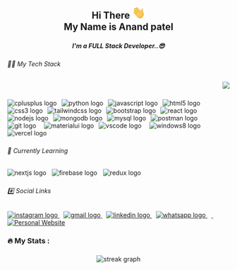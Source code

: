 <h2 align="center">Hi There <img src="https://github.com/Parply/Parply/blob/master/.github/Hi.gif?raw=true" width="30px"> <br>My Name is Anand patel</h2>

###

<h5 align="center">I'm a FULL Stack Developer..😎</h5>

###

<h6 align="left">👨‍💻 My Tech Stack</h6>

###

<img align="right" height="230" src="https://camo.githubusercontent.com/a4c584bce1c41271485d28f92aaf9f581b3c88b68ca723b6edfd58b4ba988c2b/68747470733a2f2f63646e2e6472696262626c652e636f6d2f75736572732f313138373833362f73637265656e73686f74732f363533393432392f70726f6772616d65722e676966"  />
<br>

###

<div align="left">
  <img src="https://img.shields.io/badge/C-00599C?logo=cplusplus&logoColor=white&style=for-the-badge" height="25" alt="cplusplus logo"  />
  <img width="3" />
  <img src="https://img.shields.io/badge/Python-3776AB?logo=python&logoColor=white&style=for-the-badge" height="25" alt="python logo"  />
  <img width="3" />
  <img src="https://img.shields.io/badge/JavaScript-F7DF1E?logo=javascript&logoColor=black&style=for-the-badge" height="25" alt="javascript logo"  />
  <img width="3" />
  <img src="https://img.shields.io/badge/HTML5-E34F26?logo=html5&logoColor=white&style=for-the-badge" height="25" alt="html5 logo"  />
  <img width="3" />
  <img src="https://img.shields.io/badge/CSS3-1572B6?logo=css3&logoColor=white&style=for-the-badge" height="25" alt="css3 logo"  />
  <img width="3" />
  <img src="https://img.shields.io/badge/Tailwind CSS-06B6D4?logo=tailwindcss&logoColor=black&style=for-the-badge" height="25" alt="tailwindcss logo"  />
  <img width="3" />
  <img src="https://img.shields.io/badge/Bootstrap-7952B3?logo=bootstrap&logoColor=white&style=for-the-badge" height="25" alt="bootstrap logo"  />
  <img width="3" />
  <img src="https://img.shields.io/badge/React-61DAFB?logo=react&logoColor=black&style=for-the-badge" height="25" alt="react logo"  />
  <img width="3" />
  <img src="https://img.shields.io/badge/Node.js-339933?logo=nodedotjs&logoColor=white&style=for-the-badge" height="25" alt="nodejs logo"  />
  <img width="3" />
  <img src="https://img.shields.io/badge/MongoDB-47A248?logo=mongodb&logoColor=white&style=for-the-badge" height="25" alt="mongodb logo"  />
  <img width="3" />
  <img src="https://img.shields.io/badge/MySQL-4479A1?logo=mysql&logoColor=white&style=for-the-badge" height="25" alt="mysql logo"  />
  <img width="3" />
  <img src="https://img.shields.io/badge/Postman-FF6C37?logo=postman&logoColor=black&style=for-the-badge" height="25" alt="postman logo"  />
  <img width="3" />
  <img src="https://img.shields.io/badge/Git-F05032?logo=git&logoColor=white&style=for-the-badge" height="25" alt="git logo"  />
  <img width="3" />
  <img width="3" />
  <img src="https://img.shields.io/badge/MUI-007FFF?logo=mui&logoColor=white&style=for-the-badge" height="25" alt="materialui logo"  />
  <img width="3" />
  <img src="https://img.shields.io/badge/Visual Studio Code-007ACC?logo=visualstudiocode&logoColor=white&style=for-the-badge" height="25" alt="vscode logo"  />
  <img width="3" />
  <img width="3" />
  <img src="https://img.shields.io/badge/Windows-0078D6?logo=windows&logoColor=white&style=for-the-badge" height="25" alt="windows8 logo"  />
  <img width="3" />
  <img src="https://img.shields.io/badge/Vercel-000000?logo=vercel&logoColor=white&style=for-the-badge" height="25" alt="vercel logo"  />
  <img width="3" />
</div>

###

<h6 align="left">📝 Currently Learning</p>

###

<div align="left">
  <img src="https://img.shields.io/badge/Next.js-000000?logo=nextdotjs&logoColor=white&style=for-the-badge" height="30" alt="nextjs logo"  />
  <img width="5" />
  <img src="https://img.shields.io/badge/Firebase-FFCA28?logo=firebase&logoColor=black&style=for-the-badge" height="30" alt="firebase logo"  />
  <img width="5" />
  <img src="https://img.shields.io/badge/Redux-764ABC?logo=redux&logoColor=white&style=for-the-badge" height="30" alt="redux logo"  />
</div>

###

<h6 align="left">#️⃣ Social Links</p>

###

<div align="left">
  <a href="https://www.instagram.com/iampatelanand?igsh=eDNrMWtmNmplbHpj" target="_blank">
    <img src="https://img.shields.io/static/v1?message=Instagram&logo=instagram&label=&color=E4405F&logoColor=white&labelColor=&style=for-the-badge" height="30" alt="instagram logo"  />
  </a>
  <img width="5" />
  <a href="mailto:itsxme.panand054@gmail.com" target="_blank">
    <img src="https://img.shields.io/static/v1?message=Gmail&logo=gmail&label=&color=D14836&logoColor=white&labelColor=&style=for-the-badge" height="30" alt="gmail logo"  />
  </a>
  <img width="5" />
  <a href="https://www.linkedin.com/in/anand-patel-05b67b25a" target="_blank">
    <img src="https://img.shields.io/static/v1?message=LinkedIn&logo=linkedin&label=&color=0077B5&logoColor=white&labelColor=&style=for-the-badge" height="30" alt="linkedin logo"  />
  </a>
  <img width="5" />
  <a href="https://wa.me/qr/KE3AQDAKVWAML1" target="_blank">
    <img src="https://img.shields.io/static/v1?message=Whatsapp&logo=whatsapp&label=&color=25D366&logoColor=white&labelColor=&style=for-the-badge" height="30" alt="whatsapp logo"  />
  </a>
      <img width="5" />
    <a href="" target="_blank">
      <img src="" height="30" alt=""/>
  </a> 
    <img width="5" />
    <a href="" target="_blank">
      <img src="https://img.shields.io/badge/My%20Webpage%20🌐-7C96AB" height="30" alt="Personal Website"/>
  </a> 
</div>

###

<!--   <a href="https://open.spotify.com/user/22c4qsku5i7aukqx6w6la00lw" width="50%" > -->
<!--     <img src="https://spotify-recently-played-readme.vercel.app/api?user=22c4qsku5i7aukqx6w6la00lw&count=1&unique=true" alt="Spotify recently played" align="right" /> -->
<!--   </a> -->
<!--<div width="100%" align="center">
  <img src="https://media.giphy.com/media/jpVnC65DmYeyRL4LHS/giphy.gif" width="40%">
</div>-->

###


<h3 align="left">🔥   My Stats :</h3>

###

<div align="center">
  <img src="https://streak-stats.demolab.com?user=maurodesouza&locale=en&mode=daily&theme=dark&hide_border=false&border_radius=5&order=3" height="220" alt="streak graph"  />
</div>

###
